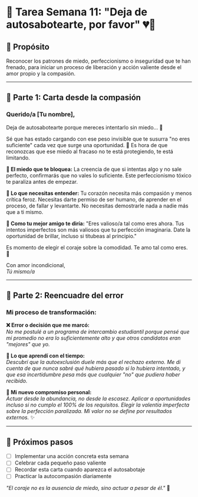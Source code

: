 # 📝 Tarea Semana 11: "Deja de autosabotearte, por favor" 💔🧠

## 🎯 Propósito
Reconocer los patrones de miedo, perfeccionismo o inseguridad que te han frenado, para iniciar un proceso de liberación y acción valiente desde el amor propio y la compasión.

---

## 💌 Parte 1: Carta desde la compasión

### Querido/a [Tu nombre],

Deja de autosabotearte porque mereces intentarlo sin miedo... 🌟

Sé que has estado cargando con ese peso invisible que te susurra "no eres suficiente" cada vez que surge una oportunidad. 💭 Es hora de que reconozcas que ese miedo al fracaso no te está protegiendo, te está limitando.

**🧠 El miedo que te bloquea:** La creencia de que si intentas algo y no sale perfecto, confirmarás que no vales lo suficiente. Este perfeccionismo tóxico te paraliza antes de empezar.

**🔎 Lo que necesitas entender:** Tu corazón necesita más compasión y menos crítica feroz. Necesitas darte permiso de ser humano, de aprender en el proceso, de fallar y levantarte. No necesitas demostrarle nada a nadie más que a ti mismo.

**💬 Como tu mejor amigo te diría:** "Eres valioso/a tal como eres ahora. Tus intentos imperfectos son más valiosos que tu perfección imaginaria. Date la oportunidad de brillar, incluso si titubeas al principio."

Es momento de elegir el coraje sobre la comodidad. Te amo tal como eres. 💝

Con amor incondicional,  
*Tú mismo/a*

---

## 🔁 Parte 2: Reencuadre del error

### Mi proceso de transformación:

**❌ Error o decisión que me marcó:**  
*No me postulé a un programa de intercambio estudiantil porque pensé que mi promedio no era lo suficientemente alto y que otros candidatos eran "mejores" que yo.*

**🔄 Lo que aprendí con el tiempo:**  
*Descubrí que la autoexclusión duele más que el rechazo externo. Me di cuenta de que nunca sabré qué hubiera pasado si lo hubiera intentado, y que esa incertidumbre pesa más que cualquier "no" que pudiera haber recibido.*

**🌱 Mi nuevo compromiso personal:**  
*Actuar desde la abundancia, no desde la escasez. Aplicar a oportunidades incluso si no cumplo el 100% de los requisitos. Elegir la valentía imperfecta sobre la perfección paralizada. Mi valor no se define por resultados externos.* ✨

---

## 🚀 Próximos pasos
- [ ] Implementar una acción concreta esta semana
- [ ] Celebrar cada pequeño paso valiente
- [ ] Recordar esta carta cuando aparezca el autosabotaje
- [ ] Practicar la autocompasión diariamente

*"El coraje no es la ausencia de miedo, sino actuar a pesar de él."* 🦋
